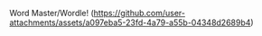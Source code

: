 Word Master/Wordle! 
(https://github.com/user-attachments/assets/a097eba5-23fd-4a79-a55b-04348d2689b4)
